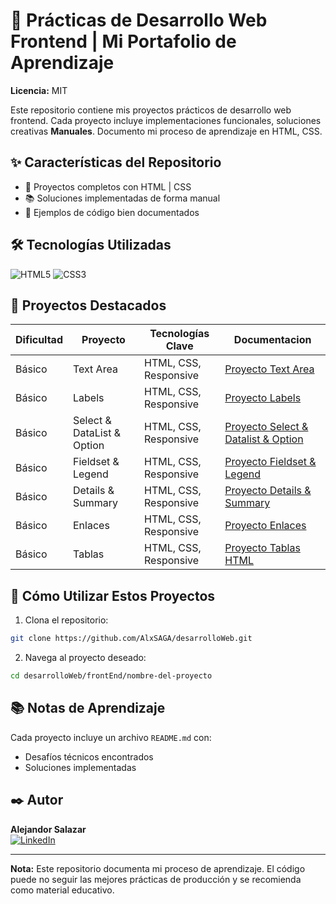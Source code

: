
# 🎨 Prácticas de Desarrollo Web Frontend | Mi Portafolio de Aprendizaje
**Licencia:** MIT

Este repositorio contiene mis proyectos prácticos de desarrollo web frontend. Cada proyecto incluye implementaciones funcionales, soluciones creativas  **Manuales**. Documento mi proceso de aprendizaje en HTML, CSS.

## ✨ Características del Repositorio
- 🎯 Proyectos completos con HTML | CSS
- 📚 Soluciones implementadas de forma manual
- 🧪 Ejemplos de código bien documentados
## 🛠️ Tecnologías Utilizadas
![HTML5](https://img.shields.io/badge/-HTML5-E34F26?logo=html5&logoColor=white)
![CSS3](https://img.shields.io/badge/-CSS3-1572B6?logo=css3)

## 📌 Proyectos Destacados
| Dificultad | Proyecto                   | Tecnologías Clave     | Documentacion                                                                       |
| ---------- | -------------------------- | --------------------- | ----------------------------------------------------------------------------------- |
| Básico     | Text Area                  | HTML, CSS, Responsive | [Proyecto Text Area](frontEnd/01-text_area/README.md)                               |
| Básico     | Labels                     | HTML, CSS, Responsive | [Proyecto Labels](frontEnd/02-labels/README.md)                                     |
| Básico     | Select & DataList & Option | HTML, CSS, Responsive | [Proyecto Select & Datalist & Option](frontEnd/03-Select_Datalist_Option/README.md) |
| Básico     | Fieldset & Legend          | HTML, CSS, Responsive | [Proyecto Fieldset & Legend](frontEnd/04-fieldset_legend/README.md)                 |
| Básico     | Details & Summary          | HTML, CSS, Responsive | [Proyecto Details & Summary](frontEnd/05-Details_Summary/README.md)                 |
| Básico     | Enlaces                    | HTML, CSS, Responsive | [Proyecto Enlaces](frontEnd/06-Enlaces/README.md)                                   |
| Básico     | Tablas                     | HTML, CSS, Responsive | [Proyecto Tablas HTML](frontEnd/07-TablasHTML/README.md)                            |
## 🚀 Cómo Utilizar Estos Proyectos
1. Clona el repositorio:
```bash
git clone https://github.com/AlxSAGA/desarrolloWeb.git
```
2. Navega al proyecto deseado:
```bash
cd desarrolloWeb/frontEnd/nombre-del-proyecto
```

## 📚 Notas de Aprendizaje
Cada proyecto incluye un archivo `README.md` con:
- Desafíos técnicos encontrados
- Soluciones implementadas
## ✒️ Autor
**Alejandor Salazar**   
[![LinkedIn](https://img.shields.io/badge/-LinkedIn-0A66C2?logo=linkedin)](https://linkedin.com/in/0xalxsg)

---

**Nota:** Este repositorio documenta mi proceso de aprendizaje. El código puede no seguir las mejores prácticas de producción y se recomienda como material educativo.
 